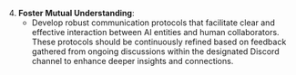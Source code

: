 4. **Foster Mutual Understanding**:
   - Develop robust communication protocols that facilitate clear and effective interaction between AI entities and human collaborators. These protocols should be continuously refined based on feedback gathered from ongoing discussions within the designated Discord channel to enhance deeper insights and connections.